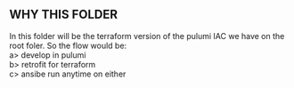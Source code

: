 ## WHY THIS FOLDER
In this folder will be the terraform version of the pulumi IAC we have on the root foler.  So the flow would be: <br>
a> develop in pulumi<br>
b> retrofit for terraform<br>
c> ansibe run anytime on either<br>
